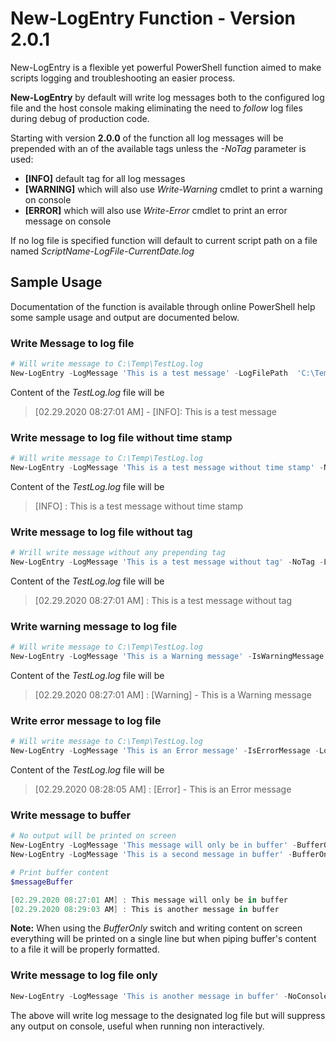 # New-LogEntry Function - Version 2.0.1

New-LogEntry is a flexible yet powerful PowerShell function aimed to make scripts logging and troubleshooting an easier process. 

**New-LogEntry** by default will write log messages both to the configured log file and the host console making eliminating the need to *follow* log files during debug of production code.

Starting with version **2.0.0** of the function all log messages will be prepended with an of the available tags unless the *-NoTag* parameter is used:

- **[INFO]** default tag for all log messages
- **[WARNING]** which will also use *Write-Warning* cmdlet to print a warning on console
- **[ERROR]** which will also use *Write-Error* cmdlet to print an error message on console 

If no log file is specified function will default to  current script path on a file named *ScriptName-LogFile-CurrentDate.log*

## Sample Usage

Documentation of the function is available through online PowerShell help some sample usage and output are documented below.

### Write Message to log file

```powershell
# Will write message to C:\Temp\TestLog.log
New-LogEntry -LogMessage 'This is a test message' -LogFilePath  'C:\Temp\TestLog.log'
```

Content of the *TestLog.log* file will be

> [02.29.2020 08:27:01 AM] - [INFO]: This is a test message

### Write message to log file without time stamp

```powershell
# Will write message to C:\Temp\TestLog.log
New-LogEntry -LogMessage 'This is a test message without time stamp' -NoTimeStamp -LogFilePath  'C:\Temp\TestLog.log'
```

Content of the *TestLog.log* file will be

> [INFO] : This is a test message without time stamp

### Write message to log file without tag

```powershell
# Wrill write message without any prepending tag
New-LogEntry -LogMessage 'This is a test message without tag' -NoTag -LogFilePath  'C:\Temp\TestLog.log'
```

Content of the *TestLog.log* file will be

> [02.29.2020 08:27:01 AM] : This is a test message without tag

### Write warning message to log file

```powershell
# Will write message to C:\Temp\TestLog.log
New-LogEntry -LogMessage 'This is a Warning message' -IsWarningMessage -LogFilePath  'C:\Temp\TestLog.log'
```

Content of the *TestLog.log* file will be

> [02.29.2020 08:27:01 AM] : [Warning] - This is a Warning message

### Write error message to log file

```powershell
# Will write message to C:\Temp\TestLog.log
New-LogEntry -LogMessage 'This is an Error message' -IsErrorMessage -LogFilePath  'C:\Temp\TestLog.log'
```

Content of the *TestLog.log* file will be

> [02.29.2020 08:28:05 AM] :  [Error] - This is an Error message

### Write message to buffer

```powershell
# No output will be printed on screen 
New-LogEntry -LogMessage 'This message will only be in buffer' -BufferOnly
New-LogEntry -LogMessage 'This is a second message in buffer' -BufferOnly

# Print buffer content
$messageBuffer

[02.29.2020 08:27:01 AM] : This message will only be in buffer
[02.29.2020 08:29:03 AM] : This is another message in buffer
```

**Note:** When using the *BufferOnly* switch and writing content on screen everything will be printed on a single line but when piping buffer's content to a file it will be properly formatted.

### Write message to log file only

```powershell
New-LogEntry -LogMessage 'This is another message in buffer' -NoConsole -LogFilePath  'C:\Temp\TestLog.log'
```

The above will write log message to the designated log file but will suppress any output on console, useful when running non interactively.
